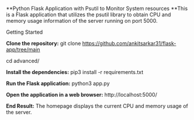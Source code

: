 **Python Flask Application with Psutil to Monitor System resources
**This is a Flask application that utilizes the psutil library to obtain CPU and memory usage information of the server running on port 5000.

Getting Started

**Clone the repository:**
git clone https://github.com/ankitsarkar31/flask-app/tree/main

cd advanced/

**Install the dependencies:**
pip3 install -r requirements.txt

**Run the Flask application:**
python3 app.py

**Open the application in a web browser:**
http://localhost:5000/

**End Result:**
The homepage displays the current CPU and memory usage of the server.
